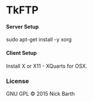 # TkFTP

#### Server Setup
sudo apt-get install -y xorg

#### Client Setup
Install X or X11 - XQuarts for OSX.

### License

GNU GPL &copy; 2015 Nick Barth
